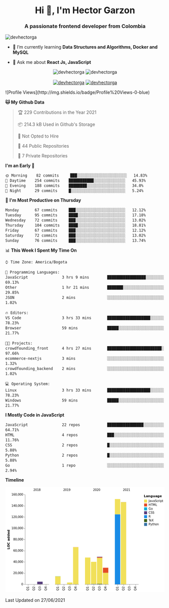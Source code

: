 <h1 align="center">Hi 👋, I'm Hector Garzon</h1>
<h3 align="center">A passionate frontend developer from Colombia</h3>

<p align="left"> <img src="https://komarev.com/ghpvc/?username=devhectorga" alt="devhectorga" /> </p>

- 🌱 I’m currently learning **Data Structures and Algorithms, Docker and MySQL**

- 💬 Ask me about **React Js, JavaScript**

<p align="center"> <img src="https://github-readme-stats.vercel.app/api?username=devhectorga&count_private=true&show_icons=true" alt="devhectorga" /> <img src="https://github-readme-stats.vercel.app/api/top-langs/?username=devhectorga&layout=compact" alt="devhectorga" /></p>

<p align="center">
<a href="https://twitter.com/devhectorga" target="blank"><img align="center" src="https://cdn.jsdelivr.net/npm/simple-icons@3.0.1/icons/twitter.svg" alt="devhectorga" height="20" width="20" /></a>
<a href="https://linkedin.com/in/devhectorga" target="blank"><img align="center" src="https://cdn.jsdelivr.net/npm/simple-icons@3.0.1/icons/linkedin.svg" alt="devhectorga" height="20" width="20" /></a>
</p>
<!--START_SECTION:waka-->
![Profile Views](http://img.shields.io/badge/Profile%20Views-0-blue)

**🐱 My Github Data** 

> 🏆 229 Contributions in the Year 2021
 > 
> 📦 214.3 kB Used in Github's Storage 
 > 
> 🚫 Not Opted to Hire
 > 
> 📜 44 Public Repositories 
 > 
> 🔑 7 Private Repositories  
 > 
**I'm an Early 🐤** 

```text
🌞 Morning    82 commits     ███░░░░░░░░░░░░░░░░░░░░░░   14.83% 
🌆 Daytime    254 commits    ███████████░░░░░░░░░░░░░░   45.93% 
🌃 Evening    188 commits    ████████░░░░░░░░░░░░░░░░░   34.0% 
🌙 Night      29 commits     █░░░░░░░░░░░░░░░░░░░░░░░░   5.24%

```
📅 **I'm Most Productive on Thursday** 

```text
Monday       67 commits     ███░░░░░░░░░░░░░░░░░░░░░░   12.12% 
Tuesday      95 commits     ████░░░░░░░░░░░░░░░░░░░░░   17.18% 
Wednesday    72 commits     ███░░░░░░░░░░░░░░░░░░░░░░   13.02% 
Thursday     104 commits    ████░░░░░░░░░░░░░░░░░░░░░   18.81% 
Friday       67 commits     ███░░░░░░░░░░░░░░░░░░░░░░   12.12% 
Saturday     72 commits     ███░░░░░░░░░░░░░░░░░░░░░░   13.02% 
Sunday       76 commits     ███░░░░░░░░░░░░░░░░░░░░░░   13.74%

```


📊 **This Week I Spent My Time On** 

```text
⌚︎ Time Zone: America/Bogota

💬 Programming Languages: 
JavaScript               3 hrs 9 mins        █████████████████░░░░░░░░   69.13% 
Other                    1 hr 21 mins        ███████░░░░░░░░░░░░░░░░░░   29.85% 
JSON                     2 mins              ░░░░░░░░░░░░░░░░░░░░░░░░░   1.02%

🔥 Editors: 
VS Code                  3 hrs 33 mins       ███████████████████░░░░░░   78.23% 
Browser                  59 mins             █████░░░░░░░░░░░░░░░░░░░░   21.77%

🐱‍💻 Projects: 
crowdfounding_front      4 hrs 27 mins       ████████████████████████░   97.66% 
ecommerce-nextjs         3 mins              ░░░░░░░░░░░░░░░░░░░░░░░░░   1.32% 
crowdfounding_backend    2 mins              ░░░░░░░░░░░░░░░░░░░░░░░░░   1.02%

💻 Operating System: 
Linux                    3 hrs 33 mins       ███████████████████░░░░░░   78.23% 
Windows                  59 mins             █████░░░░░░░░░░░░░░░░░░░░   21.77%

```

**I Mostly Code in JavaScript** 

```text
JavaScript               22 repos            ████████████████░░░░░░░░░   64.71% 
HTML                     4 repos             ███░░░░░░░░░░░░░░░░░░░░░░   11.76% 
CSS                      2 repos             █░░░░░░░░░░░░░░░░░░░░░░░░   5.88% 
Python                   2 repos             █░░░░░░░░░░░░░░░░░░░░░░░░   5.88% 
Go                       1 repo              ░░░░░░░░░░░░░░░░░░░░░░░░░   2.94%

```


**Timeline**

![Chart not found](https://raw.githubusercontent.com/devHectorGa/devHectorGa/master/charts/bar_graph.png) 


 Last Updated on 27/06/2021
<!--END_SECTION:waka-->
